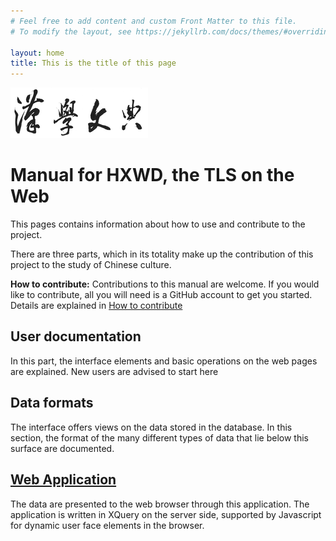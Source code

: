```yaml
---
# Feel free to add content and custom Front Matter to this file.
# To modify the layout, see https://jekyllrb.com/docs/themes/#overriding-theme-defaults

layout: home
title: This is the title of this page
---
```

![hxwd](images/hxwd.png)
# Manual for HXWD, the TLS on the Web

This pages contains information about how to use and contribute to the project. 

There are three parts, which in its totality make up the contribution of this project to the study of Chinese culture. 

**How to contribute:** Contributions to this manual are welcome.  If you would like to contribute, all you will need is a GitHub account to get you started.  Details are explained in [How to contribute](app/how-to-contribute) 

## User documentation
In this part, the interface elements and basic operations on the web pages are explained. New users are advised to start here

## Data formats

The interface offers views on the data stored in the database.  In this section, the format of the many different types of data that lie below this surface are documented.

## [Web Application](app/index)

The data are presented to the web browser through this application.  The application is written in XQuery on the server side, supported by Javascript for dynamic user face elements in the browser. 
